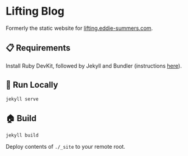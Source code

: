 # Lifting Blog

Formerly the static website for [lifting.eddie-summers.com](https://lifting.eddie-summers.com).

## :clipboard: Requirements

Install Ruby DevKit, followed by Jekyll and Bundler (instructions [here](https://jekyllrb.com/docs/installation)).

## :running: Run Locally

`jekyll serve`

## :house: Build

`jekyll build`

Deploy contents of `./_site` to your remote root.
